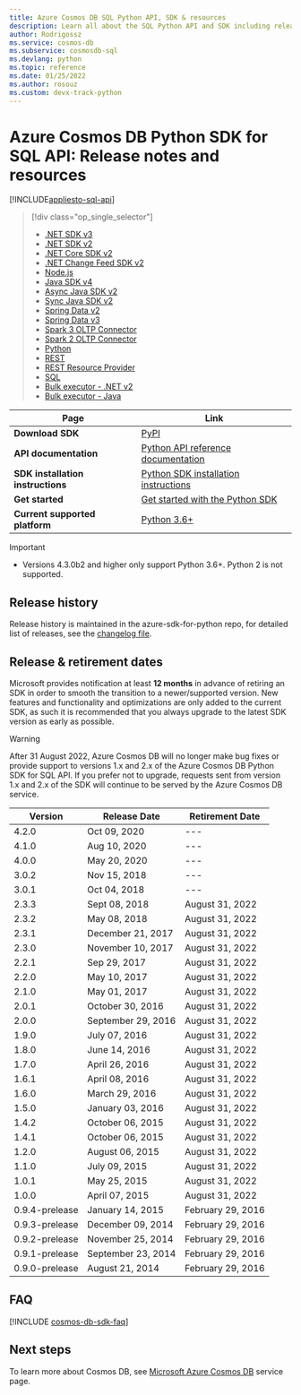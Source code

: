 ```yaml
---
title: Azure Cosmos DB SQL Python API, SDK & resources
description: Learn all about the SQL Python API and SDK including release dates, retirement dates, and changes made between each version of the Azure Cosmos DB Python SDK.
author: Rodrigossz
ms.service: cosmos-db
ms.subservice: cosmosdb-sql
ms.devlang: python
ms.topic: reference
ms.date: 01/25/2022
ms.author: rosouz
ms.custom: devx-track-python
---
```

# Azure Cosmos DB Python SDK for SQL API: Release notes and resources
[!INCLUDE[appliesto-sql-api](../includes/appliesto-sql-api.md)]

> [!div class="op_single_selector"]
> * [.NET SDK v3](sql-api-sdk-dotnet-standard.md)
> * [.NET SDK v2](sql-api-sdk-dotnet.md)
> * [.NET Core SDK v2](sql-api-sdk-dotnet-core.md)
> * [.NET Change Feed SDK v2](sql-api-sdk-dotnet-changefeed.md)
> * [Node.js](sql-api-sdk-node.md)
> * [Java SDK v4](sql-api-sdk-java-v4.md)
> * [Async Java SDK v2](sql-api-sdk-async-java.md)
> * [Sync Java SDK v2](sql-api-sdk-java.md)
> * [Spring Data v2](sql-api-sdk-java-spring-v2.md)
> * [Spring Data v3](sql-api-sdk-java-spring-v3.md)
> * [Spark 3 OLTP Connector](sql-api-sdk-java-spark-v3.md)
> * [Spark 2 OLTP Connector](sql-api-sdk-java-spark.md)
> * [Python](sql-api-sdk-python.md)
> * [REST](/rest/api/cosmos-db/)
> * [REST Resource Provider](/rest/api/cosmos-db-resource-provider/)
> * [SQL](sql-query-getting-started.md)
> * [Bulk executor - .NET  v2](sql-api-sdk-bulk-executor-dot-net.md)
> * [Bulk executor - Java](sql-api-sdk-bulk-executor-java.md)

| Page| Link |
|---|---|
|**Download SDK**|[PyPI](https://pypi.org/project/azure-cosmos)|
|**API documentation**|[Python API reference documentation](/python/api/azure-cosmos/azure.cosmos?preserve-view=true&view=azure-python)|
|**SDK installation instructions**|[Python SDK installation instructions](https://github.com/Azure/azure-sdk-for-python/tree/master/sdk/cosmos/azure-cosmos)|
|**Get started**|[Get started with the Python SDK](create-sql-api-python.md)|
|**Current supported platform**|[Python 3.6+](https://www.python.org/downloads/)|

> [!IMPORTANT]
> * Versions 4.3.0b2 and higher only support Python 3.6+. Python 2 is not supported.

## Release history
Release history is maintained in the azure-sdk-for-python repo, for detailed list of releases, see the [changelog file](https://github.com/Azure/azure-sdk-for-python/blob/main/sdk/cosmos/azure-cosmos/CHANGELOG.md).

## Release & retirement dates

Microsoft provides notification at least **12 months** in advance of retiring an SDK in order to smooth the transition to a newer/supported version. New features and functionality and optimizations are only added to the current SDK, as such it is recommended that you always upgrade to the latest SDK version as early as possible.

> [!WARNING]
> After 31 August 2022, Azure Cosmos DB will no longer make bug fixes or provide support to versions 1.x and 2.x of the Azure Cosmos DB Python SDK for SQL API. If you prefer not to upgrade, requests sent from version 1.x and 2.x of the SDK will continue to be served by the Azure Cosmos DB service.

| Version | Release Date | Retirement Date |
| --- | --- | --- |
| 4.2.0 |Oct 09, 2020 |--- |
| 4.1.0 |Aug 10, 2020 |--- |
| 4.0.0 |May 20, 2020 |--- |
| 3.0.2 |Nov 15, 2018 |--- |
| 3.0.1 |Oct 04, 2018 |--- |
| 2.3.3 |Sept 08, 2018 |August 31, 2022 |
| 2.3.2 |May 08, 2018 |August 31, 2022 |
| 2.3.1 |December 21, 2017 |August 31, 2022 |
| 2.3.0 |November 10, 2017 |August 31, 2022 |
| 2.2.1 |Sep 29, 2017 |August 31, 2022 |
| 2.2.0 |May 10, 2017 |August 31, 2022 |
| 2.1.0 |May 01, 2017 |August 31, 2022 |
| 2.0.1 |October 30, 2016 |August 31, 2022 |
| 2.0.0 |September 29, 2016 |August 31, 2022 |
| 1.9.0 |July 07, 2016 |August 31, 2022 |
| 1.8.0 |June 14, 2016 |August 31, 2022 |
| 1.7.0 |April 26, 2016 |August 31, 2022 |
| 1.6.1 |April 08, 2016 |August 31, 2022 |
| 1.6.0 |March 29, 2016 |August 31, 2022 |
| 1.5.0 |January 03, 2016 |August 31, 2022 |
| 1.4.2 |October 06, 2015 |August 31, 2022 |
| 1.4.1 |October 06, 2015 |August 31, 2022 |
| 1.2.0 |August 06, 2015 |August 31, 2022 |
| 1.1.0 |July 09, 2015 |August 31, 2022 |
| 1.0.1 |May 25, 2015 |August 31, 2022 |
| 1.0.0 |April 07, 2015 |August 31, 2022 |
| 0.9.4-prelease |January 14, 2015 |February 29, 2016 |
| 0.9.3-prelease |December 09, 2014 |February 29, 2016 |
| 0.9.2-prelease |November 25, 2014 |February 29, 2016 |
| 0.9.1-prelease |September 23, 2014 |February 29, 2016 |
| 0.9.0-prelease |August 21, 2014 |February 29, 2016 |

## FAQ

[!INCLUDE [cosmos-db-sdk-faq](../includes/cosmos-db-sdk-faq.md)]

## Next steps

To learn more about Cosmos DB, see [Microsoft Azure Cosmos DB](https://azure.microsoft.com/services/cosmos-db/) service page.
